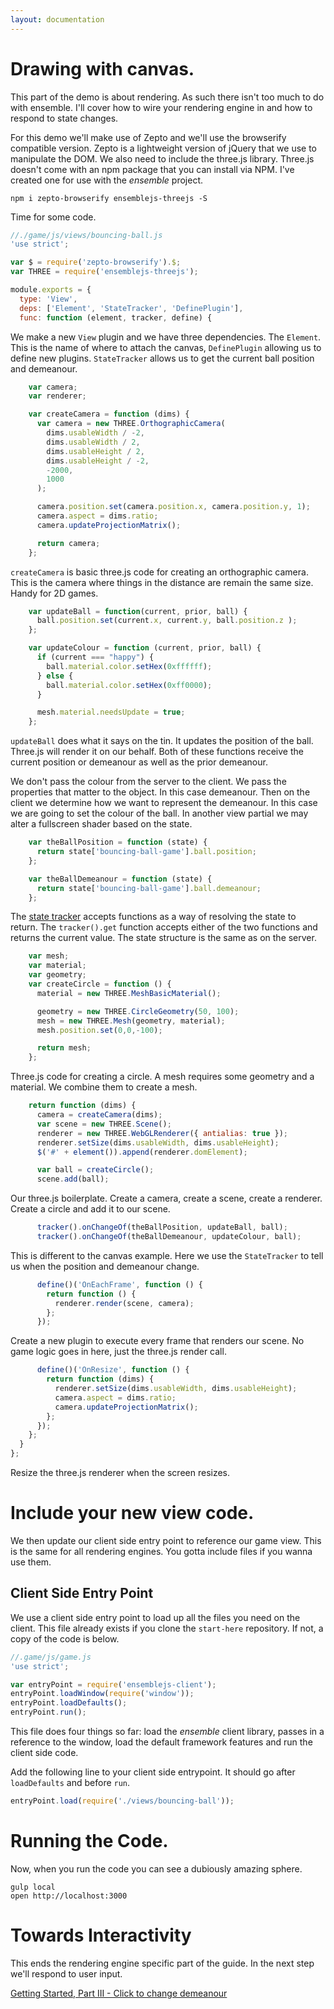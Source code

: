 ```yaml
---
layout: documentation
---
```


# Drawing with canvas.

This part of the demo is about rendering. As such there isn't too much to do with ensemble. I'll cover how to wire your rendering engine in and how to respond to state changes.

For this demo we'll make use of Zepto and we'll use the browserify compatible version. Zepto is a lightweight version of jQuery that we use to manipulate the DOM. We also need to include the three.js library. Three.js doesn't come with an npm package that you can install via NPM. I've created one for use with the *ensemble* project.


~~~shell
npm i zepto-browserify ensemblejs-threejs -S
~~~

Time for some code.


~~~javascript
//./game/js/views/bouncing-ball.js
'use strict';

var $ = require('zepto-browserify').$;
var THREE = require('ensemblejs-threejs');

module.exports = {
  type: 'View',
  deps: ['Element', 'StateTracker', 'DefinePlugin'],
  func: function (element, tracker, define) {
~~~

We make a new `View` plugin and we have three dependencies. The `Element`. This is the name of where to attach the canvas, `DefinePlugin` allowing us to define new plugins. `StateTracker` allows us to get the current ball position and demeanour.

~~~javascript
    var camera;
    var renderer;

    var createCamera = function (dims) {
      var camera = new THREE.OrthographicCamera(
        dims.usableWidth / -2,
        dims.usableWidth / 2,
        dims.usableHeight / 2,
        dims.usableHeight / -2,
        -2000,
        1000
      );

      camera.position.set(camera.position.x, camera.position.y, 1);
      camera.aspect = dims.ratio;
      camera.updateProjectionMatrix();

      return camera;
    };
~~~

`createCamera` is basic three.js code for creating an orthographic camera. This is the camera where things in the distance are remain the same size. Handy for 2D games.

~~~javascript
    var updateBall = function(current, prior, ball) {
      ball.position.set(current.x, current.y, ball.position.z );
    };

    var updateColour = function (current, prior, ball) {
      if (current === "happy") {
        ball.material.color.setHex(0xffffff);
      } else {
        ball.material.color.setHex(0xff0000);
      }

      mesh.material.needsUpdate = true;
    };
~~~

`updateBall` does what it says on the tin. It updates the position of the ball. Three.js will render it on our behalf. Both of these functions receive the current position or demeanour as well as the prior demeanour.

 We don't pass the colour from the server to the client. We pass the properties that matter to the object. In this case demeanour. Then on the client we determine how we want to represent the demeanour. In this case we are going to set the colour of the ball. In another view partial we may alter a fullscreen shader based on the state.

~~~javascript
    var theBallPosition = function (state) {
      return state['bouncing-ball-game'].ball.position;
    };

    var theBallDemeanour = function (state) {
      return state['bouncing-ball-game'].ball.demeanour;
    };
~~~

The [state tracker](/website/docs/tracking-state-changes) accepts functions as a way of resolving the state to return. The `tracker().get` function accepts either of the two functions and returns the current value. The state structure is the same as on the server.

~~~javascript
    var mesh;
    var material;
    var geometry;
    var createCircle = function () {
      material = new THREE.MeshBasicMaterial();

      geometry = new THREE.CircleGeometry(50, 100);
      mesh = new THREE.Mesh(geometry, material);
      mesh.position.set(0,0,-100);

      return mesh;
    };
~~~

Three.js code for creating a circle. A mesh requires some geometry and a material. We combine them to create a mesh.

~~~javascript
    return function (dims) {
      camera = createCamera(dims);
      var scene = new THREE.Scene();
      renderer = new THREE.WebGLRenderer({ antialias: true });
      renderer.setSize(dims.usableWidth, dims.usableHeight);
      $('#' + element()).append(renderer.domElement);

      var ball = createCircle();
      scene.add(ball);
~~~

Our three.js boilerplate. Create a camera, create a scene, create a renderer. Create a circle and add it to our scene.

~~~javascript
      tracker().onChangeOf(theBallPosition, updateBall, ball);
      tracker().onChangeOf(theBallDemeanour, updateColour, ball);
~~~

This is different to the canvas example. Here we use the `StateTracker` to tell us when the position and demeanour change.

~~~javascript
      define()('OnEachFrame', function () {
        return function () {
          renderer.render(scene, camera);
        };
      });
~~~

Create a new plugin to execute every frame that renders our scene. No game logic goes in here, just the three.js render call.

~~~javascript
      define()('OnResize', function () {
        return function (dims) {
          renderer.setSize(dims.usableWidth, dims.usableHeight);
          camera.aspect = dims.ratio;
          camera.updateProjectionMatrix();
        };
      });
    };
  }
};
~~~

Resize the three.js renderer when the screen resizes.

# Include your new view code.
We then update our client side entry point to reference our game view. This is the same for all rendering engines. You gotta include files if you wanna use them.

## Client Side Entry Point

We use a client side entry point to load up all the files you need on the client. This file already exists if you clone the `start-here` repository. If not, a copy of the code is below.

~~~javascript
//.game/js/game.js
'use strict';

var entryPoint = require('ensemblejs-client');
entryPoint.loadWindow(require('window'));
entryPoint.loadDefaults();
entryPoint.run();
~~~

This file does four things so far: load the *ensemble* client library, passes in a reference to the window, load the default framework features and run the client side code.

Add the following line to your client side entrypoint. It should go after `loadDefaults` and before `run`.

~~~javascript
entryPoint.load(require('./views/bouncing-ball'));
~~~

# Running the Code.
Now, when you run the code you can see a dubiously amazing sphere.

~~~shell
gulp local
open http://localhost:3000
~~~

# Towards Interactivity
This ends the rendering engine specific part of the guide. In the next step we'll respond to user input.

[Getting Started, Part III - Click to change demeanour](/website/docs/getting-started-iii-click-to-change-demeanour)